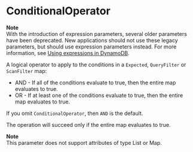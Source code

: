 # ConditionalOperator<a name="LegacyConditionalParameters.ConditionalOperator"></a>

**Note**  
With the introduction of expression parameters, several older parameters have been deprecated\. New applications should not use these legacy parameters, but should use expression parameters instead\. For more information, see [Using expressions in DynamoDB](Expressions.md)\.

A logical operator to apply to the conditions in a `Expected`, `QueryFilter` or `ScanFilter` map:
+ AND \- If all of the conditions evaluate to true, then the entire map evaluates to true\.
+ OR \- If at least one of the conditions evaluate to true, then the entire map evaluates to true\.

If you omit `ConditionalOperator`, then `AND` is the default\.

The operation will succeed only if the entire map evaluates to true\.

**Note**  
This parameter does not support attributes of type List or Map\.